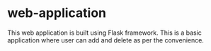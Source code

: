 # web-application

This web application is built using Flask framework. This is a basic application where user can add and delete as per the convenience.
